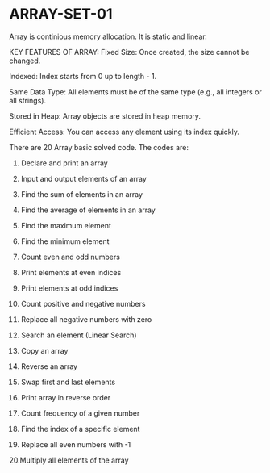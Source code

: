 # ARRAY-SET-01
Array is continious memory allocation. It is static and  linear.

KEY FEATURES OF ARRAY:
Fixed Size: Once created, the size cannot be changed.

Indexed: Index starts from 0 up to length - 1.

Same Data Type: All elements must be of the same type (e.g., all integers or all strings).

Stored in Heap: Array objects are stored in heap memory.

Efficient Access: You can access any element using its index quickly.

There are 20 Array basic solved code. The codes are:

1. Declare and print an array

2. Input and output elements of an array

3. Find the sum of elements in an array

4. Find the average of elements in an array

5. Find the maximum element

6. Find the minimum element

7. Count even and odd numbers

8. Print elements at even indices

9. Print elements at odd indices

10. Count positive and negative numbers

11. Replace all negative numbers with zero

12. Search an element (Linear Search)

13. Copy an array

14. Reverse an array

15. Swap first and last elements

16. Print array in reverse order

17. Count frequency of a given number

18. Find the index of a specific element

19. Replace all even numbers with -1

20.Multiply all elements of the array
